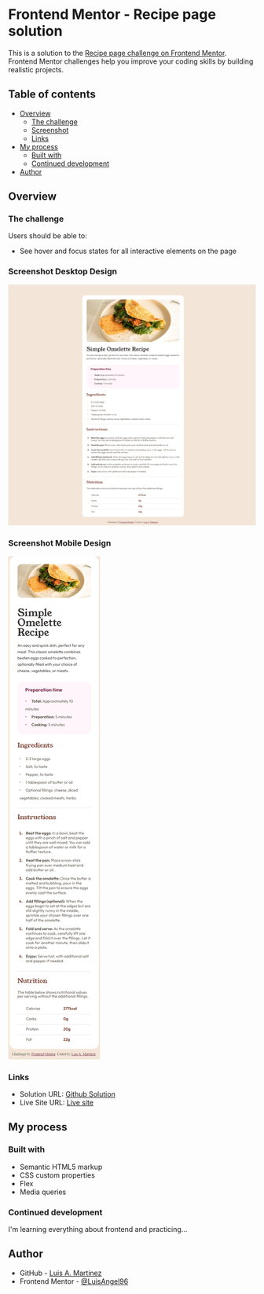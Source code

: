 # Frontend Mentor - Recipe page solution

This is a solution to the [Recipe page challenge on Frontend Mentor](https://www.frontendmentor.io/challenges/recipe-page-KiTsR8QQKm). Frontend Mentor challenges help you improve your coding skills by building realistic projects.

## Table of contents

- [Overview](#overview)
  - [The challenge](#the-challenge) 
  - [Screenshot](#screenshot)
  - [Links](#links)
- [My process](#my-process)
  - [Built with](#built-with)
  - [Continued development](#continued-development)
- [Author](#author)

## Overview

### The challenge

Users should be able to:

- See hover and focus states for all interactive elements on the page

### Screenshot Desktop Design

![](design/desktop-design.png)

### Screenshot Mobile Design

![](design/mobile-design.png)

### Links

- Solution URL: [Github Solution](https://github.com/LuisAngel96/social-links-profile)
- Live Site URL: [Live site](https://luisangel96.github.io/social-links-profile/)

## My process

### Built with

- Semantic HTML5 markup
- CSS custom properties
- Flex
- Media queries

### Continued development

I'm learning everything about frontend and practicing...

## Author

- GitHub - [Luis A. Martinez](https://github.com/LuisAngel96)
- Frontend Mentor - [@LuisAngel96](https://www.frontendmentor.io/profile/LuisAngel96)
